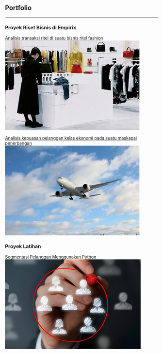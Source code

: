 ## Portfolio

---

### Proyek Riset Bisnis di Empirix
[Analisis transaksi ritel di suatu bisnis ritel fashion](https://empirixresearch.com/portfolio/ritel-fashion/)
<img src="ritel-fashion-thumbnail.jpg?raw=true"/>

[Analisis kepuasan pelanggan kelas ekonomi pada suatu maskapai penerbangan](https://empirixresearch.com/portfolio/maskapai-penerbangan/)
<img src="maskapai-penerbangan-thumbnail.jpg?raw=true"/>

### Proyek Latihan 
[Segmentasi Pelanggan Menggunakan Python](/Customer_Segmentation_with_Python.md)  
<img src="analisis-segmentasi-pelanggan-thumbnail.jpg?raw=true"/>
